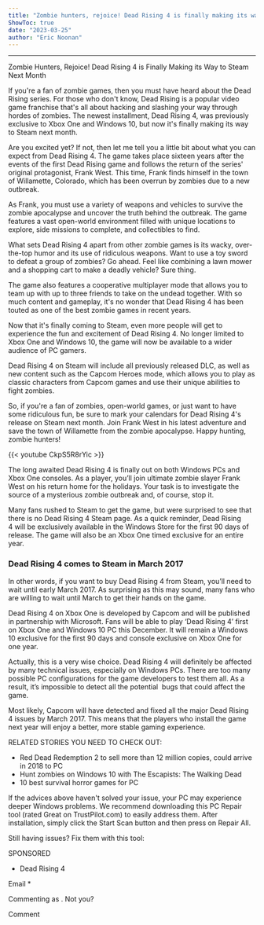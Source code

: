 ```yaml
---
title: "Zombie hunters, rejoice! Dead Rising 4 is finally making its way to Steam next month!"
ShowToc: true 
date: "2023-03-25"
author: "Eric Noonan"
---
```

*****
Zombie Hunters, Rejoice! Dead Rising 4 is Finally Making its Way to Steam Next Month

If you're a fan of zombie games, then you must have heard about the Dead Rising series. For those who don't know, Dead Rising is a popular video game franchise that's all about hacking and slashing your way through hordes of zombies. The newest installment, Dead Rising 4, was previously exclusive to Xbox One and Windows 10, but now it's finally making its way to Steam next month. 

Are you excited yet? If not, then let me tell you a little bit about what you can expect from Dead Rising 4. The game takes place sixteen years after the events of the first Dead Rising game and follows the return of the series' original protagonist, Frank West. This time, Frank finds himself in the town of Willamette, Colorado, which has been overrun by zombies due to a new outbreak.

As Frank, you must use a variety of weapons and vehicles to survive the zombie apocalypse and uncover the truth behind the outbreak. The game features a vast open-world environment filled with unique locations to explore, side missions to complete, and collectibles to find. 

What sets Dead Rising 4 apart from other zombie games is its wacky, over-the-top humor and its use of ridiculous weapons. Want to use a toy sword to defeat a group of zombies? Go ahead. Feel like combining a lawn mower and a shopping cart to make a deadly vehicle? Sure thing. 

The game also features a cooperative multiplayer mode that allows you to team up with up to three friends to take on the undead together. With so much content and gameplay, it's no wonder that Dead Rising 4 has been touted as one of the best zombie games in recent years.

Now that it's finally coming to Steam, even more people will get to experience the fun and excitement of Dead Rising 4. No longer limited to Xbox One and Windows 10, the game will now be available to a wider audience of PC gamers. 

Dead Rising 4 on Steam will include all previously released DLC, as well as new content such as the Capcom Heroes mode, which allows you to play as classic characters from Capcom games and use their unique abilities to fight zombies.

So, if you're a fan of zombies, open-world games, or just want to have some ridiculous fun, be sure to mark your calendars for Dead Rising 4's release on Steam next month. Join Frank West in his latest adventure and save the town of Willamette from the zombie apocalypse. Happy hunting, zombie hunters!

{{< youtube CkpS5R8rYic >}} 



The long awaited Dead Rising 4 is finally out on both Windows PCs and Xbox One consoles. As a player, you’ll join ultimate zombie slayer Frank West on his return home for the holidays. Your task is to investigate the source of a mysterious zombie outbreak and, of course, stop it.
 
Many fans rushed to Steam to get the game, but were surprised to see that there is no Dead Rising 4 Steam page. As a quick reminder, Dead Rising 4 will be exclusively available in the Windows Store for the first 90 days of release. The game will also be an Xbox One timed exclusive for an entire year.
 
### Dead Rising 4 comes to Steam in March 2017
 
In other words, if you want to buy Dead Rising 4 from Steam, you’ll need to wait until early March 2017. As surprising as this may sound, many fans who are willing to wait until March to get their hands on the game.
 
Dead Rising 4 on Xbox One is developed by Capcom and will be published in partnership with Microsoft. Fans will be able to play ‘Dead Rising 4’ first on Xbox One and Windows 10 PC this December. It will remain a Windows 10 exclusive for the first 90 days and console exclusive on Xbox One for one year.
 
Actually, this is a very wise choice. Dead Rising 4 will definitely be affected by many technical issues, especially on Windows PCs. There are too many possible PC configurations for the game developers to test them all. As a result, it’s impossible to detect all the potential  bugs that could affect the game.
 
Most likely, Capcom will have detected and fixed all the major Dead Rising 4 issues by March 2017. This means that the players who install the game next year will enjoy a better, more stable gaming experience.
 
RELATED STORIES YOU NEED TO CHECK OUT:
 
- Red Dead Redemption 2 to sell more than 12 million copies, could arrive in 2018 to PC
 - Hunt zombies on Windows 10 with The Escapists: The Walking Dead
 - 10 best survival horror games for PC

 

 
If the advices above haven't solved your issue, your PC may experience deeper Windows problems. We recommend downloading this PC Repair tool (rated Great on TrustPilot.com) to easily address them. After installation, simply click the Start Scan button and then press on Repair All.
 
Still having issues? Fix them with this tool:
 
SPONSORED
 
- Dead Rising 4

 
Email * 
 

Commenting as .
Not you?

 
Comment 





